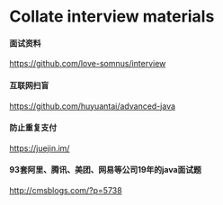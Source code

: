 # Collate interview materials

#### 面试资料
https://github.com/love-somnus/interview

#### 互联网扫盲
https://github.com/huyuantai/advanced-java 

#### 防止重复支付
https://juejin.im/

#### 93套阿里、腾讯、美团、网易等公司19年的java面试题
http://cmsblogs.com/?p=5738
